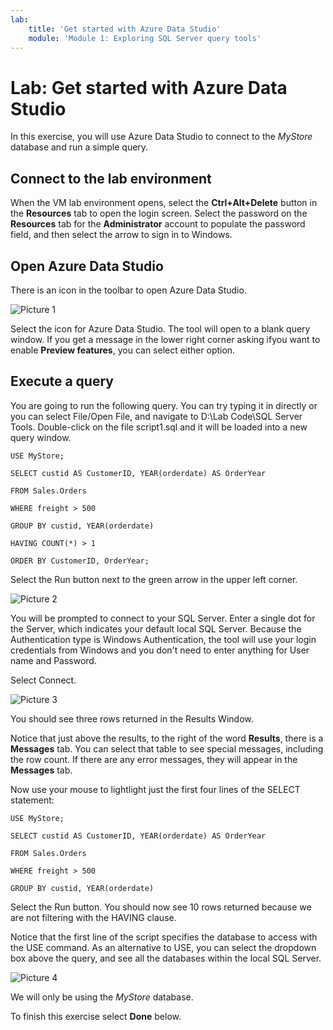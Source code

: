 ```yaml
---
lab:
    title: 'Get started with Azure Data Studio'
    module: 'Module 1: Exploring SQL Server query tools'
---
```


# Lab: Get started with Azure Data Studio
 
In this exercise, you will use Azure Data Studio to connect to the _MyStore_ database and run a simple query.

## Connect to the lab environment

When the VM lab environment opens, select the  **Ctrl+Alt+Delete** button in the **Resources** tab to open the login screen. 
Select the password on the **Resources** tab for the **Administrator** account to populate the password field, and then select the arrow to sign in to Windows.

## Open Azure Data Studio

There is an icon in the toolbar to open Azure Data Studio. 

![Picture 1](../media/Module1-Unit6-picture1.png)

Select the icon for Azure Data Studio. The tool will open to a blank query window. If you get a message in the lower right corner asking ifyou want to enable **Preview features**, you can select either option. 

## Execute a query
You are going to run the following query. You can try typing it in directly or you can select File/Open File, and navigate to D:\Lab Code\SQL Server Tools. Double-click on the file script1.sql and it will be loaded into a new query window.

```tsql
USE MyStore;

SELECT custid AS CustomerID, YEAR(orderdate) AS OrderYear

FROM Sales.Orders

WHERE freight > 500

GROUP BY custid, YEAR(orderdate) 

HAVING COUNT(*) > 1

ORDER BY CustomerID, OrderYear;
```

Select the Run button next to the green arrow in the upper left corner.  

![Picture 2](../media/Module1-Unit6-picture2.png)

You will be prompted to connect to your SQL Server. Enter a single dot for the Server, which indicates your default local SQL Server. Because the Authentication type is Windows Authentication, the tool will use your login credentials from Windows and you don't need to enter anything for User name and Password. 

Select Connect. 

![Picture 3](../media/Module1-Unit6-picture3.png)

You should see three rows returned in the Results Window. 

Notice that just above the results, to the right of the word **Results**, there is a **Messages** tab. You can select that table to see special messages, including the row count. If there are any error messages, they will appear in the **Messages** tab. 

Now use your mouse to lightlight just the first four lines of the SELECT statement:

```tsql
USE MyStore;

SELECT custid AS CustomerID, YEAR(orderdate) AS OrderYear

FROM Sales.Orders

WHERE freight > 500

GROUP BY custid, YEAR(orderdate) 
```

Select the Run button. You should now see 10 rows returned because we are not filtering with the HAVING clause. 

Notice that the first line of the script specifies the database to access with the USE command. As an alternative to USE, you can select the dropdown box above the query, and see all the databases within the local SQL Server. 

![Picture 4](../media/Module1-Unit6-picture4.png)

We will only be using the _MyStore_ database. 

To finish this exercise select **Done** below.

